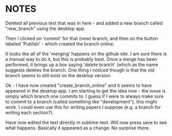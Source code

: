 # NOTES

Deleted all previous text that was in here - and added a new branch called "new_branch" using the desktop app.

Then I clicked on 'commit' for that (new) branch, and then on the button labeled 'Publish' - which created the branch online.

It looks like all of the 'merging' happens on the github site.  I am sure there is a manual way to do it, but this is probably best.  Once a merge has been performed, it brings up a box saying 'delete branch' (which as the name suggests deletes the branch.  One thing I noticed though is that the old branch seems to still exist on the desktop version.

Ok - I have now created "create_branch_online" and it seems to have appeared in the desktop app.  I am starting to get the idea now - the issue is simply which branch one commits to.  I guess if I were to always make sure to commit to a branch (called something like "development"), this might work.  I could even use this for writing papers I suppose (e.g. a branch for writing each section?).

Have now edited the text directly in sublime-text.  Will now press save to see what happens. Basically it appeared as a change.  No surprise there.